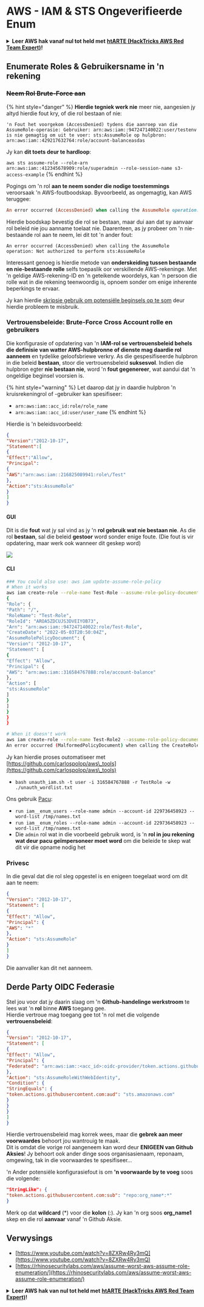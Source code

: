 # AWS - IAM & STS Ongeverifieerde Enum

<details>

<summary><strong>Leer AWS hak vanaf nul tot held met</strong> <a href="https://training.hacktricks.xyz/courses/arte"><strong>htARTE (HackTricks AWS Red Team Expert)</strong></a><strong>!</strong></summary>

Ander maniere om HackTricks te ondersteun:

* As jy wil sien dat jou **maatskappy geadverteer word in HackTricks** of **HackTricks aflaai in PDF-formaat** Kontroleer die [**INSKRYWINGSPLANNE**](https://github.com/sponsors/carlospolop)!
* Kry die [**amptelike PEASS & HackTricks swag**](https://peass.creator-spring.com)
* Ontdek [**Die PEASS Familie**](https://opensea.io/collection/the-peass-family), ons versameling eksklusiewe [**NFTs**](https://opensea.io/collection/the-peass-family)
* **Sluit aan by die** 💬 [**Discord groep**](https://discord.gg/hRep4RUj7f) of die [**telegram groep**](https://t.me/peass) of **volg** ons op **Twitter** 🐦 [**@hacktricks\_live**](https://twitter.com/hacktricks\_live)**.**
* **Deel jou haktruuks deur PRs in te dien by die** [**HackTricks**](https://github.com/carlospolop/hacktricks) en [**HackTricks Cloud**](https://github.com/carlospolop/hacktricks-cloud) github repos.

</details>

## Enumerate Roles & Gebruikersname in 'n rekening

### ~~Neem Rol Brute-Force aan~~

{% hint style="danger" %}
**Hierdie tegniek werk nie** meer nie, aangesien jy altyd hierdie fout kry, of die rol bestaan of nie:

`'n Fout het voorgekom (AccessDenied) tydens die aanroep van die AssumeRole-operasie: Gebruiker: arn:aws:iam::947247140022:user/testenv is nie gemagtig om uit te voer: sts:AssumeRole op hulpbron: arn:aws:iam::429217632764:role/account-balanceasdas`

Jy kan **dit toets deur te hardloop**:

`aws sts assume-role --role-arn arn:aws:iam::412345678909:role/superadmin --role-session-name s3-access-example`
{% endhint %}

Pogings om 'n rol **aan te neem sonder die nodige toestemmings** veroorsaak 'n AWS-foutboodskap. Byvoorbeeld, as ongemagtig, kan AWS teruggee:
```ruby
An error occurred (AccessDenied) when calling the AssumeRole operation: User: arn:aws:iam::012345678901:user/MyUser is not authorized to perform: sts:AssumeRole on resource: arn:aws:iam::111111111111:role/aws-service-role/rds.amazonaws.com/AWSServiceRoleForRDS
```
Hierdie boodskap bevestig die rol se bestaan, maar dui aan dat sy aanvaar rol beleid nie jou aanname toelaat nie. Daarenteen, as jy probeer om 'n nie-bestaande rol aan te neem, lei dit tot 'n ander fout:
```less
An error occurred (AccessDenied) when calling the AssumeRole operation: Not authorized to perform sts:AssumeRole
```
Interessant genoeg is hierdie metode van **onderskeiding tussen bestaande en nie-bestaande rolle** selfs toepaslik oor verskillende AWS-rekeninge. Met 'n geldige AWS-rekening-ID en 'n geteikende woordelys, kan 'n persoon die rolle wat in die rekening teenwoordig is, opnoem sonder om enige inherente beperkings te ervaar.

Jy kan hierdie [skripsie gebruik om potensiële beginsels op te som](https://github.com/RhinoSecurityLabs/Security-Research/tree/master/tools/aws-pentest-tools/assume\_role\_enum) deur hierdie probleem te misbruik.

### Vertrouensbeleide: Brute-Force Cross Account rolle en gebruikers

Die konfigurasie of opdatering van 'n **IAM-rol se vertrouensbeleid behels die definisie van watter AWS-hulpbronne of dienste mag daardie rol aanneem** en tydelike geloofsbriewe verkry. As die gespesifiseerde hulpbron in die beleid **bestaan**, stoor die vertrouensbeleid **suksesvol**. Indien die hulpbron egter **nie bestaan nie**, word 'n **fout gegenereer**, wat aandui dat 'n ongeldige beginsel voorsien is.

{% hint style="warning" %}
Let daarop dat jy in daardie hulpbron 'n kruisrekeningrol of -gebruiker kan spesifiseer:

* `arn:aws:iam::acc_id:role/role_name`
* `arn:aws:iam::acc_id:user/user_name`
{% endhint %}

Hierdie is 'n beleidsvoorbeeld:
```json
{
"Version":"2012-10-17",
"Statement":[
{
"Effect":"Allow",
"Principal":
{
"AWS":"arn:aws:iam::216825089941:role\/Test"
},
"Action":"sts:AssumeRole"
}
]
}
```
#### GUI

Dit is die **fout** wat jy sal vind as jy 'n **rol gebruik wat nie bestaan nie**. As die rol **bestaan**, sal die beleid **gestoor** word sonder enige foute. (Die fout is vir opdatering, maar werk ook wanneer dit geskep word)

![](<../../../.gitbook/assets/image (153).png>)

#### CLI
```bash
### You could also use: aws iam update-assume-role-policy
# When it works
aws iam create-role --role-name Test-Role --assume-role-policy-document file://a.json
{
"Role": {
"Path": "/",
"RoleName": "Test-Role",
"RoleId": "AROA5ZDCUJS3DVEIYOB73",
"Arn": "arn:aws:iam::947247140022:role/Test-Role",
"CreateDate": "2022-05-03T20:50:04Z",
"AssumeRolePolicyDocument": {
"Version": "2012-10-17",
"Statement": [
{
"Effect": "Allow",
"Principal": {
"AWS": "arn:aws:iam::316584767888:role/account-balance"
},
"Action": [
"sts:AssumeRole"
]
}
]
}
}
}

# When it doesn't work
aws iam create-role --role-name Test-Role2 --assume-role-policy-document file://a.json
An error occurred (MalformedPolicyDocument) when calling the CreateRole operation: Invalid principal in policy: "AWS":"arn:aws:iam::316584767888:role/account-balanceefd23f2"
```
Jy kan hierdie proses outomatiseer met [https://github.com/carlospolop/aws\_tools](https://github.com/carlospolop/aws\_tools)

* `bash unauth_iam.sh -t user -i 316584767888 -r TestRole -w ./unauth_wordlist.txt`

Ons gebruik [Pacu](https://github.com/RhinoSecurityLabs/pacu):

* `run iam__enum_users --role-name admin --account-id 229736458923 --word-list /tmp/names.txt`
* `run iam__enum_roles --role-name admin --account-id 229736458923 --word-list /tmp/names.txt`
* Die `admin` rol wat in die voorbeeld gebruik word, is 'n **rol in jou rekening wat deur pacu geïmpersoneer moet word** om die beleide te skep wat dit vir die opname nodig het

### Privesc

In die geval dat die rol sleg opgestel is en enigeen toegelaat word om dit aan te neem:
```json
{
"Version": "2012-10-17",
"Statement": [
{
"Effect": "Allow",
"Principal": {
"AWS": "*"
},
"Action": "sts:AssumeRole"
}
]
}
```
Die aanvaller kan dit net aanneem.

## Derde Party OIDC Federasie

Stel jou voor dat jy daarin slaag om 'n **Github-handelinge werkstroom** te lees wat 'n **rol** binne **AWS** toegang gee.\
Hierdie vertroue mag toegang gee tot 'n rol met die volgende **vertrouensbeleid**:
```json
{
"Version": "2012-10-17",
"Statement": [
{
"Effect": "Allow",
"Principal": {
"Federated": "arn:aws:iam::<acc_id>:oidc-provider/token.actions.githubusercontent.com"
},
"Action": "sts:AssumeRoleWithWebIdentity",
"Condition": {
"StringEquals": {
"token.actions.githubusercontent.com:aud": "sts.amazonaws.com"
}
}
}
]
}
```
Hierdie vertrouensbeleid mag korrek wees, maar die **gebrek aan meer voorwaardes** behoort jou wantrouig te maak.\
Dit is omdat die vorige rol aangeneem kan word deur **ENIGEEN van Github Aksies**! Jy behoort ook ander dinge soos organisasienaam, reponaam, omgewing, tak in die voorwaardes te spesifiseer...

'n Ander potensiële konfigurasiefout is om **'n voorwaarde by te voeg** soos die volgende:
```json
"StringLike": {
"token.actions.githubusercontent.com:sub": "repo:org_name*:*"
}
```
Merk op dat **wildcard** (\*) voor die **kolon** (:). Jy kan 'n org soos **org\_name1** skep en die rol **aanvaar** vanaf 'n Github Aksie.

## Verwysings

* [https://www.youtube.com/watch?v=8ZXRw4Ry3mQ](https://www.youtube.com/watch?v=8ZXRw4Ry3mQ)
* [https://rhinosecuritylabs.com/aws/assume-worst-aws-assume-role-enumeration/](https://rhinosecuritylabs.com/aws/assume-worst-aws-assume-role-enumeration/)

<details>

<summary><strong>Leer AWS hak van nul tot held met</strong> <a href="https://training.hacktricks.xyz/courses/arte"><strong>htARTE (HackTricks AWS Red Team Expert)</strong></a><strong>!</strong></summary>

Ander maniere om HackTricks te ondersteun:

* As jy wil sien dat jou **maatskappy geadverteer word in HackTricks** of **HackTricks aflaai in PDF-formaat** Kyk na die [**INSKRYWINGSPLANNE**](https://github.com/sponsors/carlospolop)!
* Kry die [**amptelike PEASS & HackTricks swag**](https://peass.creator-spring.com)
* Ontdek [**Die PEASS Familie**](https://opensea.io/collection/the-peass-family), ons versameling eksklusiewe [**NFTs**](https://opensea.io/collection/the-peass-family)
* **Sluit aan by die** 💬 [**Discord groep**](https://discord.gg/hRep4RUj7f) of die [**telegram groep**](https://t.me/peass) of **volg** ons op **Twitter** 🐦 [**@hacktricks\_live**](https://twitter.com/hacktricks\_live)**.**
* **Deel jou haktruuks deur PR's in te dien by die** [**HackTricks**](https://github.com/carlospolop/hacktricks) en [**HackTricks Cloud**](https://github.com/carlospolop/hacktricks-cloud) github-opslaan.

</details>
